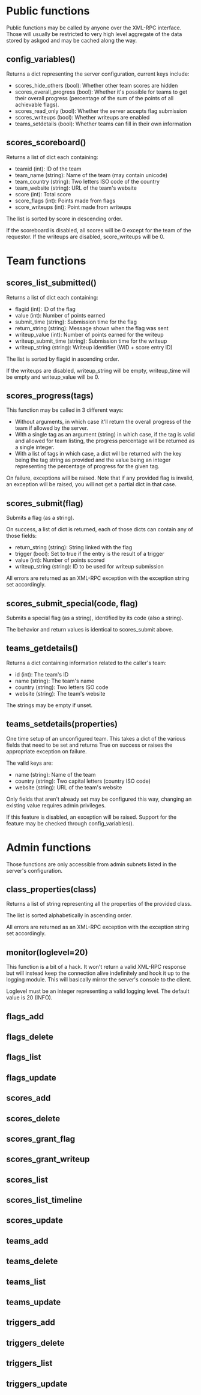# Public functions
Public functions may be called by anyone over the XML-RPC interface.
Those will usually be restricted to very high level aggregate of the
data stored by askgod and may be cached along the way.

## config\_variables()
Returns a dict representing the server configuration, current keys include:
 - scores\_hide\_others (bool): Whether other team scores are hidden
 - scores\_overall\_progress (bool): Whether it's possible for teams to
   get their overall progress (percentage of the sum of the points of all
   achievable flags).
 - scores\_read\_only (bool): Whether the server accepts flag submission
 - scores\_writeups (bool): Whether writeups are enabled
 - teams\_setdetails (bool): Whether teams can fill in their own information

## scores\_scoreboard()
Returns a list of dict each containing:
 - teamid (int): ID of the team
 - team\_name (string): Name of the team (may contain unicode)
 - team\_country (string): Two letters ISO code of the country
 - team\_website (string): URL of the team's website
 - score (int): Total score
 - score\_flags (int): Points made from flags
 - score\_writeups (int): Point made from writeups

The list is sorted by score in descending order.

If the scoreboard is disabled, all scores will be 0 except for the team
of the requestor.
If the writeups are disabled, score\_writeups will be 0.

# Team functions
## scores\_list\_submitted()
Returns a list of dict each containing:
 - flagid (int): ID of the flag
 - value (int): Number of points earned
 - submit\_time (string): Submission time for the flag
 - return\_string (string): Message shown when the flag was sent
 - writeup\_value (int): Number of points earned for the writeup
 - writeup\_submit\_time (string): Submission time for the writeup
 - writeup\_string (string): Writeup identifier (WID + score entry ID)

The list is sorted by flagid in ascending order.

If the writeups are disabled, writeup\_string will be empty,
writeup\_time will be empty and writeup\_value will be 0.

## scores\_progress(tags)
This function may be called in 3 different ways:
 - Without arguments, in which case it'll return the overall progress of
   the team if allowed by the server.
 - With a single tag as an argument (string) in which case, if the tag
   is valid and allowed for team listing, the progress percentage will be
   returned as a single integer.
 - With a list of tags in which case, a dict will be returned with the
   key being the tag string as provided and the value being an integer
   representing the percentage of progress for the given tag.

On failure, exceptions will be raised. Note that if any provided flag is
invalid, an exception will be raised, you will not get a partial dict in
that case.

## scores\_submit(flag)
Submits a flag (as a string).

On success, a list of dict is returned, each of those dicts can contain
any of those fields:
 - return\_string (string): String linked with the flag
 - trigger (bool): Set to true if the entry is the result of a trigger
 - value (int): Number of points scored
 - writeup\_string (string): ID to be used for writeup submission

All errors are returned as an XML-RPC exception with the exception
string set accordingly.

## scores\_submit\_special(code, flag)
Submits a special flag (as a string), identified by its code (also a string).

The behavior and return values is identical to scores\_submit above.

## teams\_getdetails()
Returns a dict containing information related to the caller's team:
 - id (int): The team's ID
 - name (string): The team's name
 - country (string): Two letters ISO code
 - website (string): The team's website

The strings may be empty if unset.

## teams\_setdetails(properties)
One time setup of an unconfigured team.
This takes a dict of the various fields that need to be set and returns
True on success or raises the appropriate exception on failure.

The valid keys are:
 - name (string): Name of the team
 - country (string): Two capital letters (country ISO code)
 - website (string): URL of the team's website

Only fields that aren't already set may be configured this way, changing
an existing value requires admin privileges.

If this feature is disabled, an exception will be raised.
Support for the feature may be checked through config\_variables().

# Admin functions
Those functions are only accessible from admin subnets listed in the
server's configuration.

## class\_properties(class)
Returns a list of string representing all the properties of the provided
class.

The list is sorted alphabetically in ascending order.

All errors are returned as an XML-RPC exception with the exception
string set accordingly.

## monitor(loglevel=20)
This function is a bit of a hack. It won't return a valid XML-RPC
response but will instead keep the connection alive indefinitely and
hook it up to the logging module. This will basically mirror the
server's console to the client.

Loglevel must be an integer representing a valid logging level.
The default value is 20 (INFO).

## flags\_add
## flags\_delete
## flags\_list
## flags\_update
## scores\_add
## scores\_delete
## scores\_grant\_flag
## scores\_grant\_writeup
## scores\_list
## scores\_list\_timeline
## scores\_update
## teams\_add
## teams\_delete
## teams\_list
## teams\_update
## triggers\_add
## triggers\_delete
## triggers\_list
## triggers\_update
